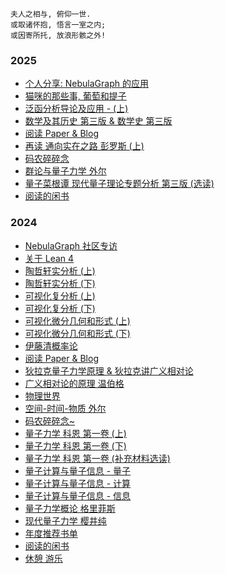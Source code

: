
```
夫人之相与, 俯仰一世.
或取诸怀抱, 悟言一室之内;
或因寄所托, 放浪形骸之外!
```

### 2025

- [个人分享: NebulaGraph 的应用](https://mp.weixin.qq.com/s/nP2mc8ZkouSzHPy0OTRm9g)
- [猫咪的那些事, 葡萄和提子](2025/cat.md)
- [泛函分析导论及应用 - (上)](2025/math-functional-analysis-1.md)
- [数学及其历史 第三版 & 数学史 第三版](2025/math-history.md)
- [阅读 Paper & Blog](2025/paper-blog.md)
- [再读 通向实在之路 彭罗斯 (上)](2025/physics-road-to-reality-1.md)
- [码农碎碎念](2025/programming.md)
- [群论与量子力学 外尔](2025/quantum-group.md)
- [量子菜根谭 现代量子理论专题分析 第三版 (选读)](2025/quantum-modern.md)
- [阅读的闲书](2025/reading.md)

### 2024

- [NebulaGraph 社区专访](https://mp.weixin.qq.com/s/cKcmK3Cpvq870sTSyCVOiw)
- [关于 Lean 4](2024/lean.md)
- [陶哲轩实分析 (上)](2024/math-analysis-1.md)
- [陶哲轩实分析 (下)](2024/math-analysis-2.md)
- [可视化复分析 (上)](2024/math-complex-analysis-1.md)
- [可视化复分析 (下)](2024/math-complex-analysis-2.md)
- [可视化微分几何和形式 (上)](2024/math-differential-geometry-1.md)
- [可视化微分几何和形式 (下)](2024/math-differential-geometry-2.md)
- [伊藤清概率论](2024/math-ito.md)
- [阅读 Paper & Blog](2024/paper-blog.md)
- [狄拉克量子力学原理 & 狄拉克讲广义相对论](2024/physics-dirac.md)
- [广义相对论的原理 温伯格](2024/physics-gravitation-cosmology.md)
- [物理世界](2024/physics-introduction.md)
- [空间-时间-物质 外尔](2024/physics-space-time-matter.md)
- [码农碎碎念~](2024/programming.md)
- [量子力学 科恩 第一卷 (上)](2024/quantum-1-1.md)
- [量子力学 科恩 第一卷 (下)](2024/quantum-1-2.md)
- [量子力学 科恩 第一卷 (补充材料选读)](2024/quantum-1-3.md)
- [量子计算与量子信息 - 量子](2024/quantum-computation-1.md)
- [量子计算与量子信息 - 计算](2024/quantum-computation-2.md)
- [量子计算与量子信息 - 信息](2024/quantum-computation-3.md)
- [量子力学概论 格里菲斯](2024/quantum-introduction.md)
- [现代量子力学 樱井纯](2024/quantum-modern.md)
- [年度推荐书单](2024/reading-recommended.md)
- [阅读的闲书](2024/reading.md)
- [休憩 游乐](2024/rest.md)
